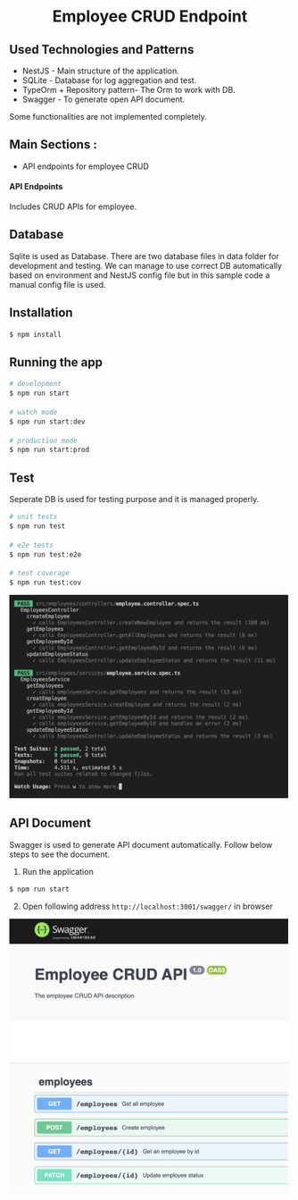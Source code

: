   <h1 align="center">Employee CRUD Endpoint
  </h1>
  

## Used Technologies and Patterns

- NestJS - Main structure of the application.
- SQLite - Database for log aggregation and test.
- TypeOrm + Repository pattern- The Orm to work with DB.
- Swagger - To generate open API document.

Some functionalities are not implemented completely.
## Main Sections :

- API endpoints for employee CRUD

#### API Endpoints

Includes CRUD APIs for employee.

## Database

Sqlite is used as Database. There are two database files in data folder for development and testing. We can manage to use correct DB automatically based on environment and NestJS config file but in this sample code a manual config file is used.

## Installation

```bash
$ npm install
```

## Running the app

```bash
# development
$ npm run start

# watch mode
$ npm run start:dev

# production mode
$ npm run start:prod
```

## Test

Seperate DB is used for testing purpose and it is managed properly.

```bash
# unit tests
$ npm run test

# e2e tests
$ npm run test:e2e

# test coverage
$ npm run test:cov
```

<img src="/assets/test.png" width="500">

## API Document

Swagger is used to generate API document automatically. Follow below steps to see the document.

1. Run the application

```bash
$ npm run start
```

2. Open following address `http://localhost:3001/swagger/` in browser

<img src="/assets/swagger.png" width="500">


